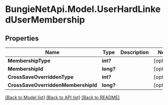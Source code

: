 # BungieNetApi.Model.UserHardLinkedUserMembership
## Properties

Name | Type | Description | Notes
------------ | ------------- | ------------- | -------------
**MembershipType** | **int?** |  | [optional] 
**MembershipId** | **long?** |  | [optional] 
**CrossSaveOverriddenType** | **int?** |  | [optional] 
**CrossSaveOverriddenMembershipId** | **long?** |  | [optional] 

[[Back to Model list]](../README.md#documentation-for-models) [[Back to API list]](../README.md#documentation-for-api-endpoints) [[Back to README]](../README.md)

